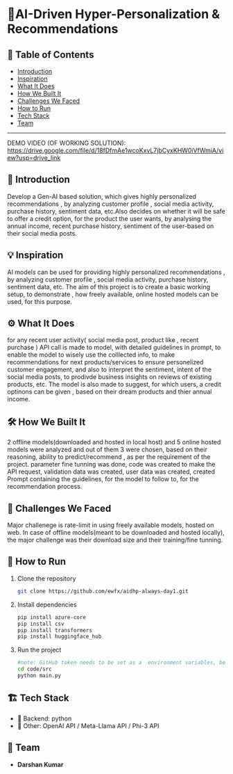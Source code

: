 # 🚀AI-Driven Hyper-Personalization & Recommendations


## 📌 Table of Contents
- [Introduction](#introduction)
- [Inspiration](#inspiration)
- [What It Does](#what-it-does)
- [How We Built It](#how-we-built-it)
- [Challenges We Faced](#challenges-we-faced)
- [How to Run](#how-to-run)
- [Tech Stack](#tech-stack)
- [Team](#team)

---
DEMO VIDEO (OF WORKING SOLUTION): https://drive.google.com/file/d/18fDfmAe1wcoKxvL7jbCyxKHW0iVfWmiA/view?usp=drive_link

## 🎯 Introduction
Develop a Gen-AI based solution, which gives highly personalized recommendations , by analyzing customer profile , social media activity, purchase history, sentiment data, etc.Also decides on whether it will be safe to offer a credit option, for the product the user wants, by analysing the annual income, recent purchase history, sentiment of the user-based on their social media posts.


## 💡 Inspiration
AI models can be used for providing highly personalized recommendations , by analyzing customer profile , social media activity, purchase history, sentiment data, etc. The aim of this project is to create a basic working setup, to demonstrate , how freely available, online hosted models can be used, for this purpose.

## ⚙️ What It Does
for any recent user activity( social media post, product like , recent purchase ) API call is made to model, with detailed guidelines in prompt, to enable the model to wisely use the colllected info, to make recommendations for next products/services to ensure personelized customer engagement, and also to interpret the sentiment, intent of the social media posts, to prodivde business insights on reviews of existing products, etc. The model is also made to suggest, for which users, a credit optinons can be given , based on their dream products and thier annual income.

## 🛠️ How We Built It
2 offline models(downloaded and hosted in local host) and 5 online hosted models were analyzed and out of them 3 were chosen, based on their reasoning, ability to predict/recommend , as per the requirement of the project. parameter fine tunning was done, code was created to make the API request, validation data was created, user data was created, created Prompt containing the guidelines, for the model to follow to, for the recommendation process. 

## 🚧 Challenges We Faced
Major challenege is rate-limit in using freely available models, hosted on web. In case of offline models(meant to be downloaded and hosted locally), the major challenge was their download size and their training/fine tunning.

## 🏃 How to Run
1. Clone the repository  
   ```sh
   git clone https://github.com/ewfx/aidhp-always-day1.git
   ```
2. Install dependencies  
   ```sh
   pip install azure-core
   pip install csv
   pip install transformers
   pip install huggingface_hub
   ```
3. Run the project  
   ```sh
   #note: GitHub token needs to be set as a  environment variables, before starting the program execution.more details here: https://github.com/marketplace
   cd code/src
   python main.py
   ```

## 🏗️ Tech Stack
- 🔹 Backend: python
- 🔹 Other: OpenAI API / Meta-Llama API / Phi-3 API

## 👥 Team
- **Darshan Kumar** 

